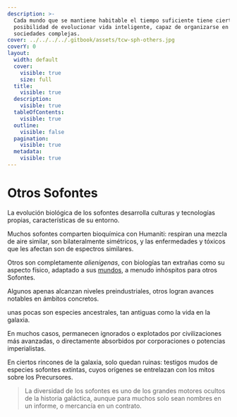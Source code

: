 ```yaml
---
description: >-
  Cada mundo que se mantiene habitable el tiempo suficiente tiene cierta
  posibilidad de evolucionar vida inteligente, capaz de organizarse en
  sociedades complejas.
cover: ../../../../.gitbook/assets/tcw-sph-others.jpg
coverY: 0
layout:
  width: default
  cover:
    visible: true
    size: full
  title:
    visible: true
  description:
    visible: true
  tableOfContents:
    visible: true
  outline:
    visible: false
  pagination:
    visible: true
  metadata:
    visible: true
---
```


# Otros Sofontes

La evolución biológica de los sofontes desarrolla culturas y tecnologías propias, características de su entorno.

Muchos sofontes comparten bioquímica con Humaniti: respiran una mezcla de aire similar, son bilateralmente simétricos, y las enfermedades y tóxicos que les afectan son de espectros similares.

Otros son completamente _alienígenas_, con biologías tan extrañas como su aspecto físico, adaptado a sus [mundos](../../../charted-space/stars-worlds/planets-moons/atmopheres.md#extrosofontes), a menudo inhóspitos para otros Sofontes.

Algunos apenas alcanzan niveles preindustriales, otros logran avances notables en ámbitos concretos.

unas pocas son especies ancestrales, tan antiguas como la vida en la galaxia.

En muchos casos, permanecen ignorados o explotados por civilizaciones más avanzadas, o directamente absorbidos por corporaciones o potencias imperialistas.

En ciertos rincones de la galaxia, solo quedan ruinas: testigos mudos de especies sofontes extintas, cuyos orígenes se entrelazan con los mitos sobre los Precursores.

> La diversidad de los sofontes es uno de los grandes motores ocultos de la historia galáctica, aunque para muchos solo sean nombres en un informe, o mercancía en un contrato.
